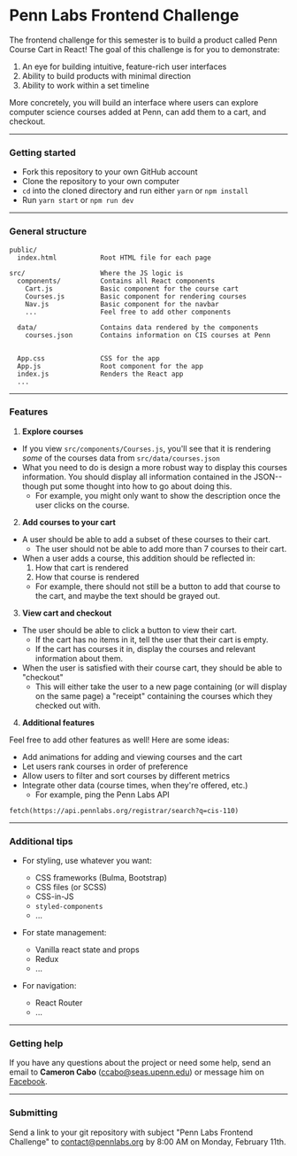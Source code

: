 # Penn Labs Frontend Challenge

The frontend challenge for this semester is to build a product called Penn Course Cart in React! The goal of this challenge is for you to demonstrate:

1. An eye for building intuitive, feature-rich user interfaces
2. Ability to build products with minimal direction
3. Ability to work within a set timeline

More concretely, you will build an interface where users can explore computer science courses added at Penn, can add them to a cart, and checkout.

--------------------

### Getting started

* Fork this repository to your own GitHub account
* Clone the repository to your own computer
* `cd` into the cloned directory and run either `yarn` or `npm install`
* Run `yarn start` or `npm run dev`

--------------------

### General structure

```
public/
  index.html           Root HTML file for each page

src/                   Where the JS logic is
  components/          Contains all React components
    Cart.js            Basic component for the course cart
    Courses.js         Basic component for rendering courses
    Nav.js             Basic component for the navbar
    ...                Feel free to add other components

  data/                Contains data rendered by the components
    courses.json       Contains information on CIS courses at Penn


  App.css              CSS for the app
  App.js               Root component for the app
  index.js             Renders the React app
  ...
```

--------------------

### Features

1. __Explore courses__
  * If you view `src/components/Courses.js`, you'll see that it is rendering *some* of the courses data from `src/data/courses.json`
  * What you need to do is design a more robust way to display this courses information. You should display all information contained in the JSON--though put some thought into how to go about doing this.
    * For example, you might only want to show the description once the user clicks on the course.

2. __Add courses to your cart__
  * A user should be able to add a subset of these courses to their cart.
    * The user should not be able to add more than 7 courses to their cart.
  * When a user adds a course, this addition should be reflected in:
    1. How that cart is rendered
    2. How that course is rendered
      * For example, there should not still be a button to add that course to the cart, and maybe the text should be grayed out.

3. __View cart and checkout__
  * The user should be able to click a button to view their cart.
    * If the cart has no items in it, tell the user that their cart is empty.
    * If the cart has courses it in, display the courses and relevant information about them.
  * When the user is satisfied with their course cart, they should be able to "checkout"
    * This will either take the user to a new page containing (or will display on the same page) a "receipt" containing the courses which they checked out with.

4. __Additional features__

Feel free to add other features as well! Here are some ideas:

  * Add animations for adding and viewing courses and the cart
  * Let users rank courses in order of preference
  * Allow users to filter and sort courses by different metrics
  * Integrate other data (course times, when they're offered, etc.)
    * For example, ping the Penn Labs API

```
fetch(https://api.pennlabs.org/registrar/search?q=cis-110)
```

--------------------

### Additional tips

* For styling, use whatever you want:
  * CSS frameworks (Bulma, Bootstrap)
  * CSS files (or SCSS)
  * CSS-in-JS
  * `styled-components`
  * ...

* For state management:
  * Vanilla react state and props
  * Redux
  * ...

* For navigation:
  * React Router
  * ...

--------------------

### Getting help

If you have any questions about the project or need some help, send an email to __Cameron Cabo__ (ccabo@seas.upenn.edu) or message him on [Facebook](https://www.facebook.com/cam.cabo).

--------------------

### Submitting

Send a link to your git repository with subject "Penn Labs Frontend Challenge" to contact@pennlabs.org by 8:00 AM on Monday, February 11th.
